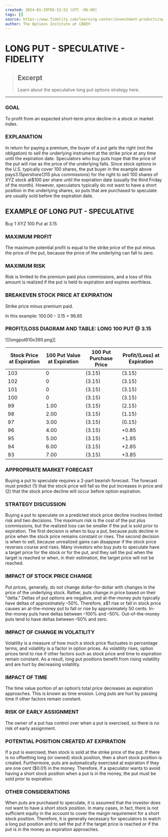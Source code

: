 ```yaml
---
created: 2024-01-29T05:52:52 (UTC -06:00)
tags: []
source: https://www.fidelity.com/learning-center/investment-products/options/options-strategy-guide/longput-speculative
author: The Options Institute at CBOE®
---
```


# LONG PUT - SPECULATIVE - FIDELITY

> ## Excerpt
> Learn about the speculative long put options strategy here.

---
### GOAL

To profit from an expected short-term price decline in a stock or market index.

### EXPLANATION

In return for paying a premium, the buyer of a put gets the right (not the obligation) to sell the underlying instrument at the strike price at any time until the expiration date. Speculators who buy puts hope that the price of the put will rise as the price of the underlying falls. Since stock options in the U.S. typically cover 100 shares, the put buyer in the example above pays$3.15 per share ($315 plus commissions) for the right to sell 100 shares of XYZ stock at$100 per share until the expiration date (usually the third Friday of the month). However, speculators typically do not want to have a short position in the underlying shares, so puts that are purchased to speculate are usually sold before the expiration date.

## EXAMPLE OF LONG PUT - SPECULATIVE

Buy 1 XYZ 100 Put at 3.15

### MAXIMUM PROFIT

The maximum potential profit is equal to the strike price of the put minus the price of the put, because the price of the underlying can fall to zero.

### MAXIMUM RISK

Risk is limited to the premium paid plus commissions, and a loss of this amount is realized if the put is held to expiration and expires worthless.

### BREAKEVEN STOCK PRICE AT EXPIRATION

Strike price minus premium paid.

In this example: 100.00 – 3.15 = 96.85

### PROFIT/LOSS DIAGRAM AND TABLE: LONG 100 PUT @ 3.15

![[longput610x390.png]]

| Stock Price at Expiration | 100 Put Value at Expiration | 100 Put Purchase Price | Profit/(Loss) at Expiration |
| --- | --- | --- | --- |
| 103 | 0 | (3.15) | (3.15) |
| 102 | 0 | (3.15) | (3.15) |
| 101 | 0 | (3.15) | (3.15) |
| 100 | 0 | (3.15) | (3.15) |
| 99 | 1.00 | (3.15) | (2.15) |
| 98 | 2.00 | (3.15) | (1.15) |
| 97 | 3.00 | (3.15) | (0.15) |
| 96 | 4.00 | (3.15) | +0.85 |
| 95 | 5.00 | (3.15) | +1.85 |
| 94 | 6.00 | (3.15) | +2.85 |
| 93 | 7.00 | (3.15) | +3.85 |

### APPROPRIATE MARKET FORECAST

Buying a put to speculate requires a 2-part bearish forecast. The forecast must predict (1) that the stock price will fall so the put increases in price and (2) that the stock price decline will occur before option expiration.

### STRATEGY DISCUSSION

Buying a put to speculate on a predicted stock price decline involves limited risk and two decisions. The maximum risk is the cost of the put plus commissions, but the realized loss can be smaller if the put is sold prior to expiration. The first decision is when to buy a put, because puts decline in price when the stock price remains constant or rises. The second decision is when to sell, because unrealized gains can disappear if the stock price reverses course and rises. Many investors who buy puts to speculate have a target price for the stock or for the put, and they sell the put when the target is reached or when, in their estimation, the target price will not be reached.

### IMPACT OF STOCK PRICE CHANGE

Put prices, generally, do not change dollar-for-dollar with changes in the price of the underlying stock. Rather, puts change in price based on their "delta." Deltas of put options are negative, and at-the-money puts typically have deltas of approximately –50%. Therefore, a$1 rise or fall in stock price causes an at-the-money put to fall or rise by approximately 50 cents. In-the-money puts have deltas between –100% and –50%. Out-of-the-money puts tend to have deltas between –50% and zero.

### IMPACT OF CHANGE IN VOLATILITY

Volatility is a measure of how much a stock price fluctuates in percentage terms, and volatility is a factor in option prices. As volatility rises, option prices tend to rise if other factors such as stock price and time to expiration remain constant. As a result, long put positions benefit from rising volatility and are hurt by decreasing volatility.

### IMPACT OF TIME

The time value portion of an option’s total price decreases as expiration approaches. This is known as time erosion. Long puts are hurt by passing time if other factors remain constant.

### RISK OF EARLY ASSIGNMENT

The owner of a put has control over when a put is exercised, so there is no risk of early assignment.

### POTENTIAL POSITION CREATED AT EXPIRATION

If a put is exercised, then stock is sold at the strike price of the put. If there is no offsetting long (or owned) stock position, then a short stock position is created. Furthermore, puts are automatically exercised at expiration if they are one cent ($0.01) in the money. Therefore, if a speculator wants to avoid having a short stock position when a put is in the money, the put must be sold prior to expiration.

### OTHER CONSIDERATIONS

When puts are purchased to speculate, it is assumed that the investor does not want to have a short stock position. In many cases, in fact, there is not sufficient equity in the account to cover the margin requirement for a short stock position. Therefore, it is generally necessary for speculators to watch a long put position and to sell the put if the target price is reached or if the put is in the money as expiration approaches.
